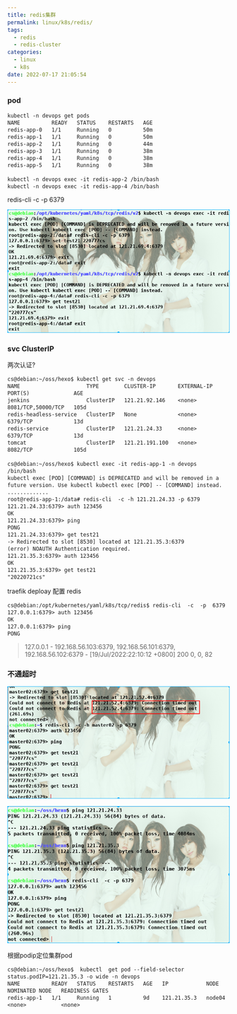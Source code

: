 ```yaml
---
title: redis集群
permalink: linux/k8s/redis/
tags:
  - redis
  - redis-cluster
categories:
  - linux
  - k8s
date: 2022-07-17 21:05:54
---
```




### pod

```
kubectl -n devops get pods
NAME          READY   STATUS    RESTARTS   AGE
redis-app-0   1/1     Running   0          50m
redis-app-1   1/1     Running   0          50m
redis-app-2   1/1     Running   0          44m
redis-app-3   1/1     Running   0          38m
redis-app-4   1/1     Running   0          38m
redis-app-5   1/1     Running   0          38m

kubectl -n devops exec -it redis-app-2 /bin/bash
kubectl -n devops exec -it redis-app-4 /bin/bash
```

redis-cli -c -p 6379

![](/pics/k8s-redis-c-set01.png)



### svc ClusterIP

两次认证?

```
cs@debian:~/oss/hexo$ kubectl get svc -n devops
NAME                     TYPE        CLUSTER-IP       EXTERNAL-IP   PORT(S)              AGE
jenkins                  ClusterIP   121.21.92.146    <none>        8081/TCP,50000/TCP   105d
redis-headless-service   ClusterIP   None             <none>        6379/TCP             13d
redis-service            ClusterIP   121.21.24.33     <none>        6379/TCP             13d
tomcat                   ClusterIP   121.21.191.100   <none>        8082/TCP             105d

cs@debian:~/oss/hexo$ kubectl exec -it redis-app-1 -n devops  /bin/bash
kubectl exec [POD] [COMMAND] is DEPRECATED and will be removed in a future version. Use kubectl kubectl exec [POD] -- [COMMAND] instead.
.............
root@redis-app-1:/data# redis-cli  -c -h 121.21.24.33 -p 6379
121.21.24.33:6379> auth 123456
OK
121.21.24.33:6379> ping
PONG
121.21.24.33:6379> get test21
-> Redirected to slot [8530] located at 121.21.35.3:6379
(error) NOAUTH Authentication required.  
121.21.35.3:6379> auth 123456
OK
121.21.35.3:6379> get test21
"20220721cs"
```







traefik  deploay  配置 redis

```
cs@debian:/opt/kubernetes/yaml/k8s/tcp/redis$ redis-cli  -c  -p  6379
127.0.0.1:6379> auth 123456
OK
127.0.0.1:6379> ping
PONG
```

>127.0.0.1 - 192.168.56.103:6379, 192.168.56.101:6379, 192.168.56.102:6379 - [19/Jul/2022:22:10:12 +0800] 200 0, 0, 82



### 不通超时

![](/pics/k8s-redis-timeout.png)



![](/pics/k8s-redis-c-set02.png)

根据podip定位集群pod

```
cs@debian:~/oss/hexo$  kubectl  get pod --field-selector status.podIP=121.21.35.3 -o wide -n devops
NAME          READY   STATUS    RESTARTS   AGE   IP            NODE     NOMINATED NODE   READINESS GATES
redis-app-1   1/1     Running   1          9d    121.21.35.3   node04   <none>           <none>
```

